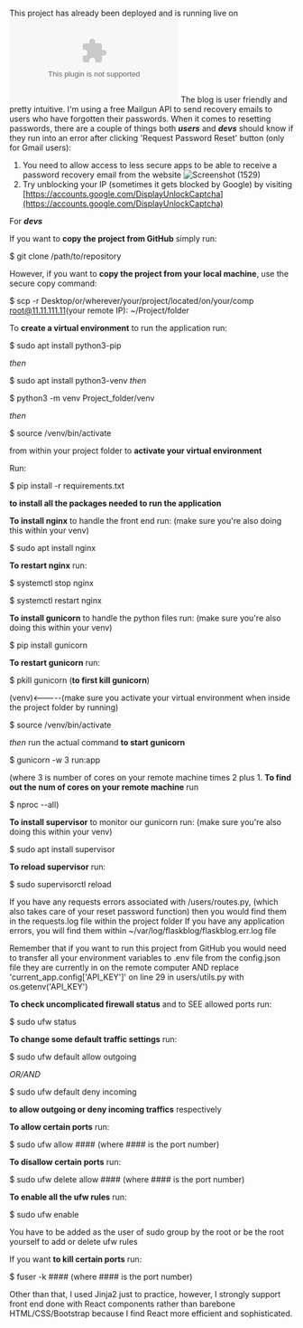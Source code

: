 This project has already been deployed and is running live on [![Go to nailasblog.com](www.nailasblog.com)](www.nailasblog.com)
The blog is user friendly and pretty intuitive. I'm using a free Mailgun API to send recovery emails to users 
who have forgotten their passwords. When it comes to resetting passwords, there are a couple of things both 
***users*** and ***devs*** should know if they run into an error after clicking 'Request Password Reset' button 
(only for Gmail users):
1. You need to allow access to less secure apps to be able to receive a password recovery email from the website
![Screenshot (1529)](https://user-images.githubusercontent.com/42359973/102000584-e47c5500-3cb6-11eb-811f-ed5b21e9f404.png)
2. Try unblocking your IP (sometimes it gets blocked by Google) by visiting [https://accounts.google.com/DisplayUnlockCaptcha](https://accounts.google.com/DisplayUnlockCaptcha)

For ***devs***

If you want to **copy the project from GitHub** simply run:

$ git clone /path/to/repository

However, if you want to **copy the project from your local machine**, use the secure copy command:

$ scp -r Desktop/or/wherever/your/project/located/on/your/comp root@11.11.111.11(your remote IP): ~/Project/folder

To **create a virtual environment** to run the application run:

$ sudo apt install python3-pip

*then*

$ sudo apt install python3-venv
*then*

$ python3 -m venv Project_folder/venv

*then*

$ source /venv/bin/activate

from within your project folder to **activate your virtual environment**

Run:

$ pip install -r requirements.txt

**to install all the packages needed to run the application**

**To install nginx** to handle the front end run: (make sure you're also doing this within your venv)

$ sudo apt install nginx

**To restart nginx** run:

$ systemctl stop nginx

$ systemctl restart nginx

**To install gunicorn** to handle the python files run: (make sure you're also doing this within your venv)

$ pip install gunicorn

**To restart gunicorn** run:

$ pkill gunicorn (**to first kill gunicorn**)

(venv)<-----(make sure you activate your virtual environment when inside the project folder by running) 

$ source /venv/bin/activate

*then* run the actual command **to start gunicorn**

$ gunicorn -w 3 run:app 

(where 3 is number of cores on your remote machine times 2 plus 1. 
**To find out the num of cores on your remote machine** run 

$ nproc --all)

**To install supervisor** to monitor our gunicorn run: (make sure you're also doing this within your venv)

$ sudo apt install supervisor

**To reload supervisor** run:

$ sudo supervisorctl reload

If you have any requests errors associated with /users/routes.py, (which also takes care of your reset password function)
then you would find them in the requests.log file within the project folder
If you have any application errors, you will find them within ~/var/log/flaskblog/flaskblog.err.log file

Remember that if you want to run this project from GitHub you would need to transfer all your environment variables
to .env file from the config.json file they are currently in on the remote computer AND 
replace 'current_app.config['API_KEY']' on line 29 in users/utils.py with os.getenv('API_KEY')

**To check uncomplicated firewall status** and to SEE allowed ports run:

$ sudo ufw status

**To change some default traffic settings** run:

$ sudo ufw default allow outgoing 

*OR/AND*

$ sudo ufw default deny incoming 

**to allow outgoing or deny incoming traffics** respectively

**To allow certain ports** run:

$ sudo ufw allow #### (where #### is the port number)

**To disallow certain ports** run:

$ sudo ufw delete allow #### (where #### is the port number)

**To enable all the ufw rules** run:

$ sudo ufw enable

You have to be added as the user of sudo group by the root or be the root yourself to add or delete ufw rules

If you want **to kill certain ports** run:

$ fuser -k #### (where #### is the port number)

Other than that, I used Jinja2 just to practice, however, I strongly support front end done with React components rather 
than  barebone HTML/CSS/Bootstrap because I find React more efficient and sophisticated. 
